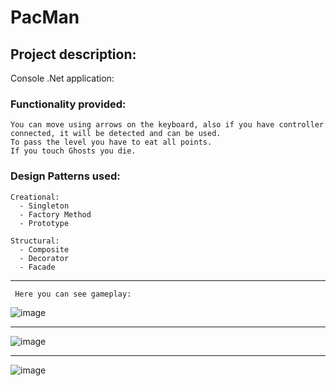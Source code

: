 # PacMan




## Project description:

Console .Net application:

### Functionality provided:
```
You can move using arrows on the keyboard, also if you have controller connected, it will be detected and can be used.
To pass the level you have to eat all points.
If you touch Ghosts you die.
```

### Design Patterns used: 
```
Creational:
  - Singleton
  - Factory Method
  - Prototype

Structural:
  - Composite
  - Decorator
  - Facade
```
---

` Here you can see gameplay:`

![image](https://github.com/rrromchIk/PacMan/assets/90086332/af305470-9346-4c9f-906c-21e2078695a5)

--- 

![image](https://github.com/rrromchIk/PacMan/assets/90086332/03b72ca0-414d-4a2d-ad86-7fcbc8879b5f)

---

![image](https://github.com/rrromchIk/PacMan/assets/90086332/66080af3-f4c7-4ddf-aa7d-f6ed763c8d1c)
  








